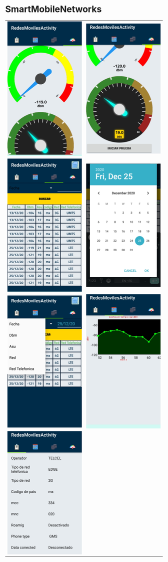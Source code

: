 # SmartMobileNetworks

<table>
  <tr>
    <td><img src="1.jpeg"></td><td><img src="2.jpeg"></td>
  </tr>
  <tr>
    <td><img src="3.jpeg"></td><td><img src="4.jpeg"></td>
  </tr>
  <tr>
    <td><img src="5.jpeg"></td><td><img src="6.jpeg"></td>
  </tr>
  <tr>
    <td><img src="7.jpeg">
  </tr>
</table>
